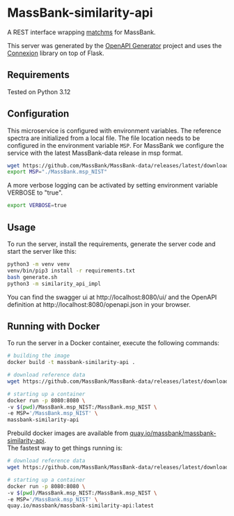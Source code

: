 # MassBank-similarity-api
A REST interface wrapping [matchms](https://github.com/matchms/matchms) for MassBank.

This server was generated by the [OpenAPI Generator](https://openapi-generator.tech) project and uses
the [Connexion](https://github.com/zalando/connexion) library on top of Flask.

## Requirements
Tested on Python 3.12

## Configuration
This microservice is configured with environment variables. The reference
spectra are initialized from a local file. The file location needs to be
configured in the environment variable `MSP`. For MassBank we configure the
service with the latest MassBank-data release in msp format.
```bash
wget https://github.com/MassBank/MassBank-data/releases/latest/download/MassBank.msp_NIST
export MSP="./MassBank.msp_NIST"
```
A more verbose logging can be activated by setting environment variable VERBOSE
to "true".
```bash
export VERBOSE=true
```

## Usage
To run the server, install the requirements, generate the server code 
and start the server like this:
```bash
python3 -m venv venv
venv/bin/pip3 install -r requirements.txt
bash generate.sh
python3 -m similarity_api_impl
```
You can find the swagger ui at http://localhost:8080/ui/ and the
OpenAPI definition at http://localhost:8080/openapi.json in your browser.

## Running with Docker
To run the server in a Docker container,  execute the following commands:

```bash
# building the image
docker build -t massbank-similarity-api .

# download reference data
wget https://github.com/MassBank/MassBank-data/releases/latest/download/MassBank.msp_NIST

# starting up a container
docker run -p 8080:8080 \
-v $(pwd)/MassBank.msp_NIST:/MassBank.msp_NIST \
-e MSP='/MassBank.msp_NIST' \
massbank-similarity-api
```
Prebuild docker images are available from
[quay.io/massbank/massbank-similarity-api](https://quay.io/repository/massbank/massbank-similarity-api).  
The fastest way to get things running is:
```bash
# download reference data
wget https://github.com/MassBank/MassBank-data/releases/latest/download/MassBank.msp_NIST

# starting up a container
docker run -p 8080:8080 \
-v $(pwd)/MassBank.msp_NIST:/MassBank.msp_NIST \
-e MSP='/MassBank.msp_NIST' \
quay.io/massbank/massbank-similarity-api:latest
```
